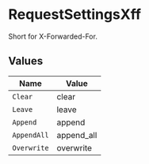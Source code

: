 # RequestSettingsXff

Short for X-Forwarded-For.


## Values

| Name        | Value       |
| ----------- | ----------- |
| `Clear`     | clear       |
| `Leave`     | leave       |
| `Append`    | append      |
| `AppendAll` | append_all  |
| `Overwrite` | overwrite   |